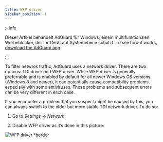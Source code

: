```yaml
---
title: WFP driver
sidebar_position: 1
---
```


:::info

Dieser Artikel behandelt AdGuard für Windows, einem multifunktionalen Werbeblocker, der Ihr Gerät auf Systemebene schützt. To see how it works, [download the AdGuard app](https://adguard.com/download.html?auto=true)

:::

To filter netwrok traffic, AdGuard uses a network driver. There are two options: TDI driver and WFP driver. While WFP driver is generally preferrable and is enabled by default for all newer Windows OS versions (Windows 8 and newer), it can potentially cause compatibility problems, especially with some antiviruses. These problems and subsequent errors can be very different in each case.

If you encounter a problem that you suspect might be caused by this, you can always switch to the older but more stable TDI network driver. To do so:

1. Go to *Settings → Network*.

2. Disable WFP driver as it’s done in this picture:

![WFP driver *border](https://cdn.adtidy.org/content/kb/ad_blocker/windows/solving-problems/wfp-driver.png)
